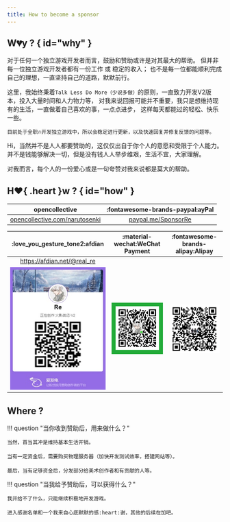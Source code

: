 ```yaml
---
title: How to become a sponsor
---
```


## W:broken_heart:y ? { id="why" }

对于任何一个独立游戏开发者而言，鼓励和赞助或许是对其最大的帮助。
但并非每一位独立游戏开发者都有一份工作 或 稳定的收入；
也不是每一位都能顺利完成自己的理想，一直坚持自己的道路，默默前行。

这里，我始终秉着`Talk Less Do More（少说多做）`的原则，一直致力开发V2版本，投入大量时间和人力物力等，
对我来说回报可能并不重要，我只是想维持现有的生活，一直做着自己喜欢的事，一点点进步，
这样每天都能过的轻松、快乐一些。

`目前处于全职🔥开发独立游戏中，所以会稳定进行更新，以及快速回复并修复反馈的问题等。`

Hi，当然并不是人人都要赞助的，这仅仅出自于你个人的意愿和受限于个人能力。
并不是钱能够解决一切，但是没有钱人人举步维艰，生活不宜，大家理解。

对我而言，每个人的一份爱心或是一句夸赞对我来说都是莫大的帮助。

## H:heart:{ .heart }w ? { id="how" }

|                              opencollective                              |          :fontawesome-brands-paypal:ayPal          |
| :----------------------------------------------------------------------: | :------------------------------------------------: |
| [opencollective.com/narutosenki](https://opencollective.com/narutosenki) | [paypal.me/SponsorRe](https://paypal.me/SponsorRe) |

|      :love_you_gesture_tone2:afdian       |        :material-wechat:WeChat Payment         |    :fontawesome-brands-alipay:Alipay    |
| :---------------------------------------: | :--------------------------------------------: | :-------------------------------------: |
|        https://afdian.net/@real_re        |                                                |                                         |
| ![afdian](../../assets/img/afdian-Re.jpg) | ![wechat payment](../../assets/img/wx_pay.png) | ![alipay](../../assets/img/ali_pay.png) |

## Where ?

!!! question "当你收到赞助后，用来做什么？"

    当然，首当其冲是维持基本生活开销。

    当有一定资金后，需要购买物理服务器（加快开发测试效率，搭建网站等）。

    最后，当有足够资金后，分发部分给美术创作者和有贡献的人等。

!!! question "当我给予赞助后，可以获得什么？"

    我并给不了什么，只能继续积极地开发游戏。

    进入感谢名单和一个我来自心底默默的感:heart:谢，其他的后续在加吧。
